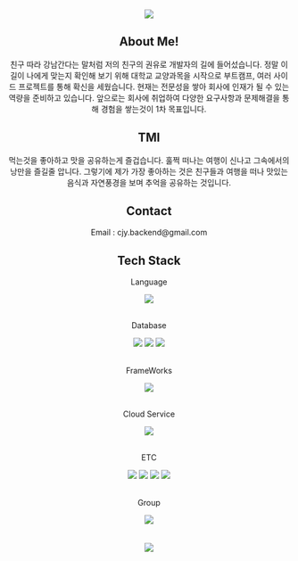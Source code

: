 <br>
<p align="center">
<img src="https://capsule-render.vercel.app/api?&type=waving&color=timeAuto&height=180&section=header&text=Jaeyoung's%20Hub&fontSize=80&animation=fadeIn&fontAlignY=60" />
</p>
<div align="center">
  <h2>About Me!</h2>
  <div>
    친구 따라 강남간다는 말처럼 저의 친구의 권유로 개발자의 길에 들어섰습니다. 정말 이길이 나에게 맞는지 확인해 보기 위해 대학교 교양과목을 시작으로 부트캠프, 여러 사이드 프로젝트를 통해 확신을 세웠습니다.
    현재는 전문성을 쌓아 회사에 인재가 될 수 있는 역량을 준비하고 있습니다. 앞으로는 회사에 취업하여 다양한 요구사항과 문제해결을 통해 경험을 쌓는것이 1차 목표입니다.
  </div>
  <div> 
    <h2>TMI</h2>
    먹는것을 좋아하고 맛을 공유하는게 즐겁습니다. 훌쩍 떠나는 여행이 신나고 그속에서의 낭만을 즐길줄 압니다. 그렇기에 제가 가장 좋아하는 것은 친구들과 여행을 떠나 맛있는 음식과 자연풍경을 보며 추억을 공유하는 것입니다.
  </div>
  <div>
    <h2>Contact</h2>
    Email : cjy.backend@gmail.com
  </div>




</div>
<div align="center">
  <h2>Tech Stack</h2>
</div>
<div align="center">
<p>&nbspLanguage&nbsp</p>
<div>
<img src="https://img.shields.io/badge/Java-ED8B00?style=for-the-badge&logo=openjdk&logoColor=white">
<br><br>
<p>&nbspDatabase&nbsp</p>
<img src="https://img.shields.io/badge/MySQL-005C84?style=for-the-badge&logo=mysql&logoColor=white">
<img src="https://img.shields.io/badge/redis-%23DD0031.svg?&style=for-the-badge&logo=redis&logoColor=white">
<img src="https://img.shields.io/badge/PostgreSQL-316192?style=for-the-badge&logo=postgresql&logoColor=white">
<br><br>
<p>&nbspFrameWorks&nbsp</p>
<img src="https://img.shields.io/badge/springboot-6DB33F?style=for-the-badge&logo=springboot&logoColor=white">
<br><br>
<p>&nbspCloud Service&nbsp</p>
<img src="https://img.shields.io/badge/Amazon_AWS-232F3E?style=for-the-badge&logo=amazon-aws&logoColor=white">
<br><br>
<p>&nbspETC&nbsp</p>
<img src="https://img.shields.io/badge/GIT-E44C30?style=for-the-badge&logo=git&logoColor=white">
<img src="https://img.shields.io/badge/IntelliJ_IDEA-000000.svg?style=for-the-badge&logo=intellij-idea&logoColor=white">
<img src="https://img.shields.io/badge/Jmeter-B71C1C?style=for-the-badge&logo=Jmeter&logoColor=white">
<img src="https://img.shields.io/badge/Nginx-25D366?style=for-the-badge&logo=Nginx&logoColor=white">
<br><br>
<p>&nbspGroup&nbsp</p>
<img src="https://img.shields.io/badge/Slack-4A154B?style=for-the-badge&logo=slack&logoColor=white">
</div>
</div>
<br><br>
<div align="center">
<img src="https://github-readme-stats.vercel.app/api?username=JaeyoungChoi98&show_icons=true">
</div>

